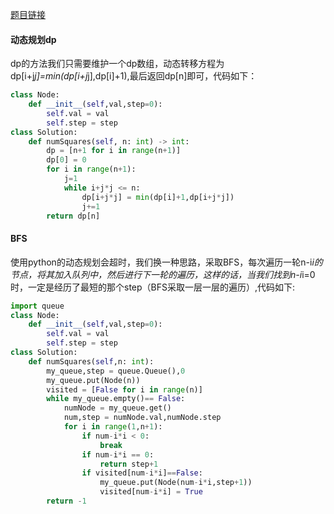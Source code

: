 [题目链接](https://leetcode-cn.com/problems/perfect-squares/)
#### 动态规划dp
dp的方法我们只需要维护一个dp数组，动态转移方程为dp[i+j*j]=min(dp[i+j*j],dp[i]+1),最后返回dp[n]即可，代码如下：
```Python
class Node:
    def __init__(self,val,step=0):
        self.val = val
        self.step = step
class Solution:
    def numSquares(self, n: int) -> int:
        dp = [n+1 for i in range(n+1)]
        dp[0] = 0
        for i in range(n+1):
            j=1
            while i+j*j <= n:
                dp[i+j*j] = min(dp[i]+1,dp[i+j*j])
                j+=1
        return dp[n]
```
#### BFS
使用python的动态规划会超时，我们换一种思路，采取BFS，每次遍历一轮n-i*i的节点，将其加入队列中，然后进行下一轮的遍历，这样的话，当我们找到n-i*i=0时，一定是经历了最短的那个step（BFS采取一层一层的遍历）,代码如下:
```Python
import queue
class Node:
    def __init__(self,val,step=0):
        self.val = val
        self.step = step
class Solution:
    def numSquares(self,n: int):
        my_queue,step = queue.Queue(),0
        my_queue.put(Node(n))
        visited = [False for i in range(n)]
        while my_queue.empty()== False:
            numNode = my_queue.get()
            num,step = numNode.val,numNode.step
            for i in range(1,n+1):
                if num-i*i < 0:
                    break
                if num-i*i == 0:
                    return step+1
                if visited[num-i*i]==False:
                    my_queue.put(Node(num-i*i,step+1))
                    visited[num-i*i] = True
        return -1
```